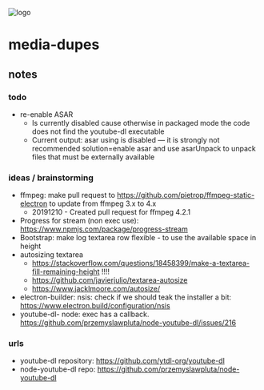 ![logo](https://raw.githubusercontent.com/yafp/media-dupes/master/.github/logo/128x128.png)

# media-dupes
## notes

### todo
* re-enable ASAR
  * Is currently disabled cause otherwise in packaged mode the code does not find the youtube-dl executable
  * Current output: asar using is disabled — it is strongly not recommended  solution=enable asar and use asarUnpack to unpack files that must be externally available

### ideas / brainstorming
* ffmpeg: make pull request to https://github.com/pietrop/ffmpeg-static-electron to update from ffmpeg 3.x to 4.x
  * 20191210 - Created pull request for ffmpeg 4.2.1
* Progress for stream (non exec use): https://www.npmjs.com/package/progress-stream
* Bootstrap: make log textarea row flexible - to use the available space in height
* autosizing textarea
  * https://stackoverflow.com/questions/18458399/make-a-textarea-fill-remaining-height !!!!
  * https://github.com/javierjulio/textarea-autosize
  * https://www.jacklmoore.com/autosize/
* electron-builder: nsis: check if we should teak the installer a bit: https://www.electron.build/configuration/nsis
* youtube-dl- node: exec has a callback. https://github.com/przemyslawpluta/node-youtube-dl/issues/216

### urls
* youtube-dl repository: https://github.com/ytdl-org/youtube-dl
* node-youtube-dl repo: https://github.com/przemyslawpluta/node-youtube-dl
